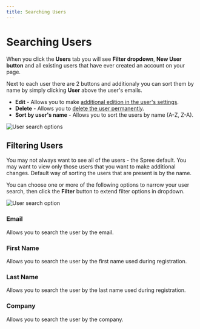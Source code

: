 ```yaml
---
title: Searching Users
---
```


# Searching Users

When you click the **Users** tab you will see **Filter dropdown**, **New User button** and all existing users that have ever created an account on your page.

Next to each user there are 2 buttons and additionaly you can sort them by name by simply clicking **User** above the user's emails.

* **Edit** - Allows you to make [additional edition in the user's settings](editing_users).
* **Delete** - Allows you to [delete the user permanently](deleting_users).
* **Sort by user's name** - Allows you to sort the users by name (A-Z, Z-A).

![User search options](/images/user/users/users_tab.jpg)

## Filtering Users

You may not always want to see all of the users - the Spree default. You may want to view only those users that you want to make additional changes. Default way of sorting the users that are present is by the name.

You can choose one or more of the following options to narrow your user search, then click the **Filter** button to extend filter options in dropdown.

![User search option](/images/user/users/users_search_option.jpg)

### Email

Allows you to search the user by the email.

### First Name

Allows you to search the user by the first name used during registration.

### Last Name

Allows you to search the user by the last name used during registration.

### Company

Allows you to search the user by the company.
